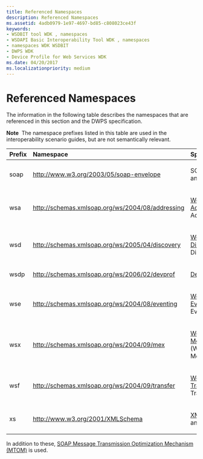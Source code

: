 ```yaml
---
title: Referenced Namespaces
description: Referenced Namespaces
ms.assetid: 4adb0979-1e97-4697-bd85-c808023ce43f
keywords:
- WSDBIT tool WDK , namespaces
- WSDAPI Basic Interoperability Tool WDK , namespaces
- namespaces WDK WSDBIT
- DWPS WDK
- Device Profile for Web Services WDK
ms.date: 04/20/2017
ms.localizationpriority: medium
---
```


# Referenced Namespaces


The information in the following table describes the namespaces that are referenced in this section and the DWPS specification.

**Note**  The namespace prefixes listed in this table are used in the interoperability scenario guides, but are not semantically relevant.

 

<table>
<colgroup>
<col width="33%" />
<col width="33%" />
<col width="33%" />
</colgroup>
<thead>
<tr class="header">
<th align="left">Prefix</th>
<th align="left">Namespace</th>
<th align="left">Specification</th>
</tr>
</thead>
<tbody>
<tr class="odd">
<td align="left"><p>soap</p></td>
<td align="left"><p><a href="http://go.microsoft.com/fwlink/p/?linkid=81235" data-raw-source="[http://www.w3.org/2003/05/soap-envelope](http://go.microsoft.com/fwlink/p/?linkid=81235)">http://www.w3.org/2003/05/soap-envelope</a></p></td>
<td align="left"><p>SOAP 1.2 <a href="http://go.microsoft.com/fwlink/p/?linkid=81236" data-raw-source="[part 1](http://go.microsoft.com/fwlink/p/?linkid=81236)">part 1</a> and <a href="http://go.microsoft.com/fwlink/p/?linkid=81237" data-raw-source="[part 2](http://go.microsoft.com/fwlink/p/?linkid=81237)">part 2</a></p></td>
</tr>
<tr class="even">
<td align="left"><p>wsa</p></td>
<td align="left"><p><a href="http://go.microsoft.com/fwlink/p/?linkid=81238" data-raw-source="[http://schemas.xmlsoap.org/ws/2004/08/addressing](http://go.microsoft.com/fwlink/p/?linkid=81238)">http://schemas.xmlsoap.org/ws/2004/08/addressing</a></p></td>
<td align="left"><p><a href="http://go.microsoft.com/fwlink/p/?linkid=81239" data-raw-source="[Web Services Addressing](http://go.microsoft.com/fwlink/p/?linkid=81239)">Web Services Addressing</a> (WS-Addressing)</p></td>
</tr>
<tr class="odd">
<td align="left"><p>wsd</p></td>
<td align="left"><p><a href="http://go.microsoft.com/fwlink/p/?linkid=81240" data-raw-source="[http://schemas.xmlsoap.org/ws/2005/04/discovery](http://go.microsoft.com/fwlink/p/?linkid=81240)">http://schemas.xmlsoap.org/ws/2005/04/discovery</a></p></td>
<td align="left"><p><a href="http://go.microsoft.com/fwlink/p/?linkid=81241" data-raw-source="[Web Services Discovery](http://go.microsoft.com/fwlink/p/?linkid=81241)">Web Services Discovery</a> (WS-Discovery)</p></td>
</tr>
<tr class="even">
<td align="left"><p>wsdp</p></td>
<td align="left"><p><a href="http://go.microsoft.com/fwlink/p/?linkid=81242" data-raw-source="[http://schemas.xmlsoap.org/ws/2006/02/devprof](http://go.microsoft.com/fwlink/p/?linkid=81242)">http://schemas.xmlsoap.org/ws/2006/02/devprof</a></p></td>
<td align="left"><p><a href="http://go.microsoft.com/fwlink/p/?linkid=81243" data-raw-source="[Devices Profile](http://go.microsoft.com/fwlink/p/?linkid=81243)">Devices Profile</a></p></td>
</tr>
<tr class="odd">
<td align="left"><p>wse</p></td>
<td align="left"><p><a href="http://go.microsoft.com/fwlink/p/?linkid=81244" data-raw-source="[http://schemas.xmlsoap.org/ws/2004/08/eventing](http://go.microsoft.com/fwlink/p/?linkid=81244)">http://schemas.xmlsoap.org/ws/2004/08/eventing</a></p></td>
<td align="left"><p><a href="http://go.microsoft.com/fwlink/p/?linkid=81245" data-raw-source="[Web Services Eventing](http://go.microsoft.com/fwlink/p/?linkid=81245)">Web Services Eventing</a> (WS-Eventing)</p></td>
</tr>
<tr class="even">
<td align="left"><p>wsx</p></td>
<td align="left"><p><a href="http://go.microsoft.com/fwlink/p/?linkid=81246" data-raw-source="[http://schemas.xmlsoap.org/ws/2004/09/mex](http://go.microsoft.com/fwlink/p/?linkid=81246)">http://schemas.xmlsoap.org/ws/2004/09/mex</a></p></td>
<td align="left"><p><a href="http://go.microsoft.com/fwlink/p/?linkid=81247" data-raw-source="[Web Services MetadataExchange](http://go.microsoft.com/fwlink/p/?linkid=81247)">Web Services MetadataExchange</a> (WS-MetadataExchange)</p></td>
</tr>
<tr class="odd">
<td align="left"><p>wsf</p></td>
<td align="left"><p><a href="http://go.microsoft.com/fwlink/p/?linkid=81248" data-raw-source="[http://schemas.xmlsoap.org/ws/2004/09/transfer](http://go.microsoft.com/fwlink/p/?linkid=81248)">http://schemas.xmlsoap.org/ws/2004/09/transfer</a></p></td>
<td align="left"><p><a href="http://go.microsoft.com/fwlink/p/?linkid=81248" data-raw-source="[Web Services Transfer](http://go.microsoft.com/fwlink/p/?linkid=81248)">Web Services Transfer</a> (WS-Transfer)</p></td>
</tr>
<tr class="even">
<td align="left"><p>xs</p></td>
<td align="left"><p><a href="http://go.microsoft.com/fwlink/p/?linkid=81250" data-raw-source="[http://www.w3.org/2001/XMLSchema](http://go.microsoft.com/fwlink/p/?linkid=81250)">http://www.w3.org/2001/XMLSchema</a></p></td>
<td align="left"><p><a href="http://go.microsoft.com/fwlink/p/?linkid=81252" data-raw-source="[XML Schema Part 1](http://go.microsoft.com/fwlink/p/?linkid=81252)">XML Schema Part 1</a> and <a href="http://go.microsoft.com/fwlink/p/?linkid=81253" data-raw-source="[Part 2](http://go.microsoft.com/fwlink/p/?linkid=81253)">Part 2</a></p></td>
</tr>
</tbody>
</table>

 

In addition to these, [SOAP Message Transmission Optimization Mechanism (MTOM)](http://go.microsoft.com/fwlink/p/?linkid=81254) is used.

 

 





